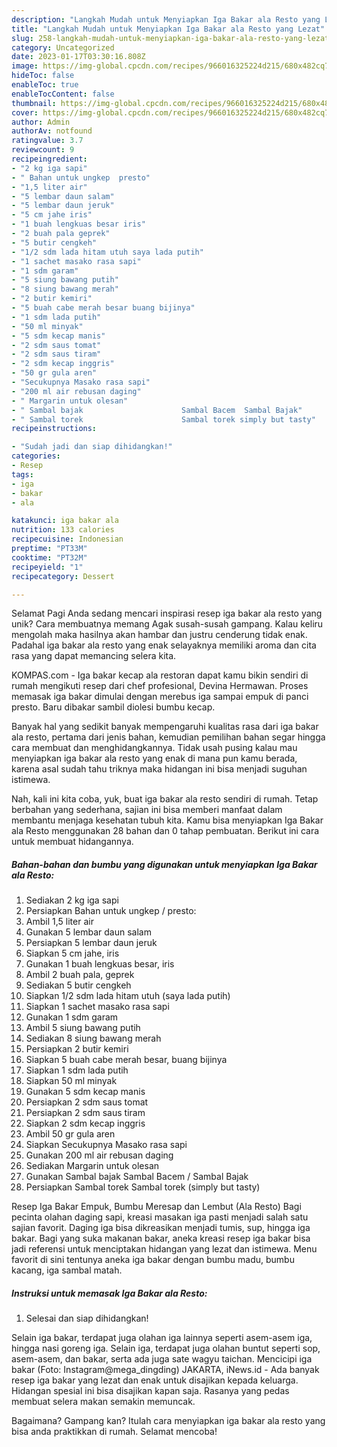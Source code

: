 ```yaml
---
description: "Langkah Mudah untuk Menyiapkan Iga Bakar ala Resto yang Lezat"
title: "Langkah Mudah untuk Menyiapkan Iga Bakar ala Resto yang Lezat"
slug: 258-langkah-mudah-untuk-menyiapkan-iga-bakar-ala-resto-yang-lezat
category: Uncategorized
date: 2023-01-17T03:30:16.808Z
image: https://img-global.cpcdn.com/recipes/966016325224d215/680x482cq70/iga-bakar-ala-resto-foto-resep-utama.jpg
hideToc: false
enableToc: true
enableTocContent: false
thumbnail: https://img-global.cpcdn.com/recipes/966016325224d215/680x482cq70/iga-bakar-ala-resto-foto-resep-utama.jpg
cover: https://img-global.cpcdn.com/recipes/966016325224d215/680x482cq70/iga-bakar-ala-resto-foto-resep-utama.jpg
author: Admin
authorAv: notfound
ratingvalue: 3.7
reviewcount: 9
recipeingredient:
- "2 kg iga sapi"
- " Bahan untuk ungkep  presto"
- "1,5 liter air"
- "5 lembar daun salam"
- "5 lembar daun jeruk"
- "5 cm jahe iris"
- "1 buah lengkuas besar iris"
- "2 buah pala geprek"
- "5 butir cengkeh"
- "1/2 sdm lada hitam utuh saya lada putih"
- "1 sachet masako rasa sapi"
- "1 sdm garam"
- "5 siung bawang putih"
- "8 siung bawang merah"
- "2 butir kemiri"
- "5 buah cabe merah besar buang bijinya"
- "1 sdm lada putih"
- "50 ml minyak"
- "5 sdm kecap manis"
- "2 sdm saus tomat"
- "2 sdm saus tiram"
- "2 sdm kecap inggris"
- "50 gr gula aren"
- "Secukupnya Masako rasa sapi"
- "200 ml air rebusan daging"
- " Margarin untuk olesan"
- " Sambal bajak                      Sambal Bacem  Sambal Bajak"
- " Sambal torek                      Sambal torek simply but tasty"
recipeinstructions:

- "Sudah jadi dan siap dihidangkan!"
categories:
- Resep
tags:
- iga
- bakar
- ala

katakunci: iga bakar ala 
nutrition: 133 calories
recipecuisine: Indonesian
preptime: "PT33M"
cooktime: "PT32M"
recipeyield: "1"
recipecategory: Dessert

---
```



Selamat Pagi Anda sedang mencari inspirasi resep iga bakar ala resto yang unik? Cara membuatnya memang Agak susah-susah gampang. Kalau keliru mengolah maka hasilnya akan hambar dan justru cenderung tidak enak. Padahal iga bakar ala resto yang enak selayaknya memiliki aroma dan cita rasa yang dapat memancing selera kita.


KOMPAS.com - Iga bakar kecap ala restoran dapat kamu bikin sendiri di rumah mengikuti resep dari chef profesional, Devina Hermawan. Proses memasak iga bakar dimulai dengan merebus iga sampai empuk di panci presto. Baru dibakar sambil diolesi bumbu kecap.

Banyak hal yang sedikit banyak mempengaruhi kualitas rasa dari iga bakar ala resto, pertama dari jenis bahan, kemudian pemilihan bahan segar hingga cara membuat dan menghidangkannya. Tidak usah pusing kalau mau menyiapkan iga bakar ala resto yang enak di mana pun kamu berada, karena asal sudah tahu triknya maka hidangan ini bisa menjadi suguhan istimewa.


Nah, kali ini kita coba, yuk, buat iga bakar ala resto sendiri di rumah. Tetap berbahan yang sederhana, sajian ini bisa memberi manfaat dalam membantu menjaga kesehatan tubuh kita. Kamu bisa menyiapkan Iga Bakar ala Resto menggunakan 28 bahan dan 0 tahap pembuatan. Berikut ini cara untuk membuat hidangannya.

<!--inarticleads1-->

##### Bahan-bahan dan bumbu yang digunakan untuk menyiapkan Iga Bakar ala Resto:

1. Sediakan 2 kg iga sapi
1. Persiapkan  Bahan untuk ungkep / presto:
1. Ambil 1,5 liter air
1. Gunakan 5 lembar daun salam
1. Persiapkan 5 lembar daun jeruk
1. Siapkan 5 cm jahe, iris
1. Gunakan 1 buah lengkuas besar, iris
1. Ambil 2 buah pala, geprek
1. Sediakan 5 butir cengkeh
1. Siapkan 1/2 sdm lada hitam utuh (saya lada putih)
1. Siapkan 1 sachet masako rasa sapi
1. Gunakan 1 sdm garam
1. Ambil 5 siung bawang putih
1. Sediakan 8 siung bawang merah
1. Persiapkan 2 butir kemiri
1. Siapkan 5 buah cabe merah besar, buang bijinya
1. Siapkan 1 sdm lada putih
1. Siapkan 50 ml minyak
1. Gunakan 5 sdm kecap manis
1. Persiapkan 2 sdm saus tomat
1. Persiapkan 2 sdm saus tiram
1. Siapkan 2 sdm kecap inggris
1. Ambil 50 gr gula aren
1. Siapkan Secukupnya Masako rasa sapi
1. Gunakan 200 ml air rebusan daging
1. Sediakan  Margarin untuk olesan
1. Gunakan  Sambal bajak                      Sambal Bacem / Sambal Bajak
1. Persiapkan  Sambal torek                      Sambal torek (simply but tasty)


Resep Iga Bakar Empuk, Bumbu Meresap dan Lembut (Ala Resto) Bagi pecinta olahan daging sapi, kreasi masakan iga pasti menjadi salah satu sajian favorit. Daging iga bisa dikreasikan menjadi tumis, sup, hingga iga bakar. Bagi yang suka makanan bakar, aneka kreasi resep iga bakar bisa jadi referensi untuk menciptakan hidangan yang lezat dan istimewa. Menu favorit di sini tentunya aneka iga bakar dengan bumbu madu, bumbu kacang, iga sambal matah. 

<!--inarticleads2-->

##### Instruksi untuk memasak Iga Bakar ala Resto:


1. Selesai dan siap dihidangkan!

Selain iga bakar, terdapat juga olahan iga lainnya seperti asem-asem iga, hingga nasi goreng iga. Selain iga, terdapat juga olahan buntut seperti sop, asem-asem, dan bakar, serta ada juga sate wagyu taichan. Mencicipi iga bakar (Foto: Instagram@mega_dingding) JAKARTA, iNews.id - Ada banyak resep iga bakar yang lezat dan enak untuk disajikan kepada keluarga. Hidangan spesial ini bisa disajikan kapan saja. Rasanya yang pedas membuat selera makan semakin memuncak. 

Bagaimana? Gampang kan? Itulah cara menyiapkan iga bakar ala resto yang bisa anda praktikkan di rumah. Selamat mencoba!
